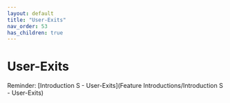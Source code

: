 ```yaml
---
layout: default
title: "User-Exits"
nav_order: 53
has_children: true
---
```

# User-Exits
Reminder: [Introduction S - User-Exits](Feature Introductions/Introduction S - User-Exits)  
